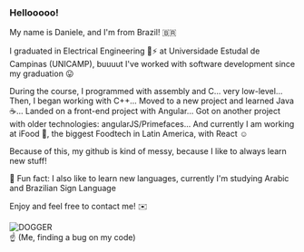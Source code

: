 ### Hellooooo!

My name is Daniele, and I'm from Brazil! 🇧🇷

I graduated in Electrical Engineering 🔌⚡ at Universidade Estudal de Campinas (UNICAMP), buuuut I've worked with software development since my graduation 😛

During the course, I programmed with assembly and C... very low-level...
Then, I began working with C++...
Moved to a new project and learned Java ☕...
Landed on a front-end project with Angular...
Got on another project with older technologies: angularJS/Primefaces...
And currently I am working at iFood 🍰, the biggest Foodtech in Latin America, with React ☺️

Because of this, my github is kind of messy, because I like to always learn new stuff! 

🍭 Fun fact: I also like to learn new languages, currently I'm studying Arabic and Brazilian Sign Language

Enjoy and feel free to contact me! ✉️

![DOGGER](https://media.giphy.com/media/51Uiuy5QBZNkoF3b2Z/giphy-downsized.gif)  
☝️ (Me, finding a bug on my code)

<!--
**danidanimoraes/danidanimoraes** is a ✨ _special_ ✨ repository because its `README.md` (this file) appears on your GitHub profile.

Here are some ideas to get you started:

- 🔭 I’m currently working on ...
- 🌱 I’m currently learning ...
- 👯 I’m looking to collaborate on ...
- 🤔 I’m looking for help with ...
- 💬 Ask me about ...
- 📫 How to reach me: ...
- 😄 Pronouns: ...
- ⚡ Fun fact: ...
-->
